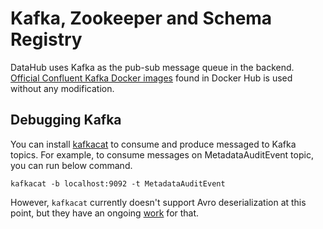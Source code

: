 # Kafka, Zookeeper and Schema Registry

DataHub uses Kafka as the pub-sub message queue in the backend.
[Official Confluent Kafka Docker images](https://hub.docker.com/u/confluentinc) found in Docker Hub is used without 
any modification.

## Debugging Kafka
You can install [kafkacat](https://github.com/edenhill/kafkacat) to consume and produce messaged to Kafka topics.
For example, to consume messages on MetadataAuditEvent topic, you can run below command.
```
kafkacat -b localhost:9092 -t MetadataAuditEvent
```
However, `kafkacat` currently doesn't support Avro deserialization at this point, 
but they have an ongoing [work](https://github.com/edenhill/kafkacat/pull/151) for that.